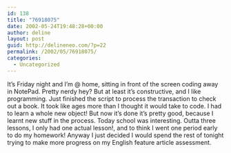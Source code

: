 ```yaml
---
id: 138
title: "76918075"
date: 2002-05-24T19:48:28+00:00
author: deline
layout: post
guid: http://delineneo.com/?p=22
permalink: /2002/05/76918075/
categories:
  - Uncategorized
---
```

It&#8217;s Friday night and I&#8217;m @ home, sitting in front of the screen coding away in NotePad. Pretty nerdy hey? But at least it&#8217;s constructive, and I like programming. Just finished the script to process the transaction to check out a book. It took like ages more than I thought it would take to code. I had to learn a whole new object! But now it&#8217;s done it&#8217;s pretty good, because I learnt new stuff in the process. Today school was interesting. Outta three lessons, I only had one actual lesson!, and to think I went one period early to do my homework! Anyway I just decided I would spend the rest of tonight trying to make more progress on my English feature article assessment.
